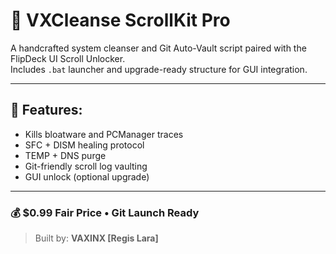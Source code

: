 # 🧼 VXCleanse ScrollKit Pro

A handcrafted system cleanser and Git Auto-Vault script paired with the FlipDeck UI Scroll Unlocker.  
Includes `.bat` launcher and upgrade-ready structure for GUI integration.

---

## 💎 Features:
- Kills bloatware and PCManager traces
- SFC + DISM healing protocol
- TEMP + DNS purge
- Git-friendly scroll log vaulting
- GUI unlock (optional upgrade)

---

### 💰 $0.99 Fair Price • Git Launch Ready
> Built by: **VAXINX [Regis Lara]**